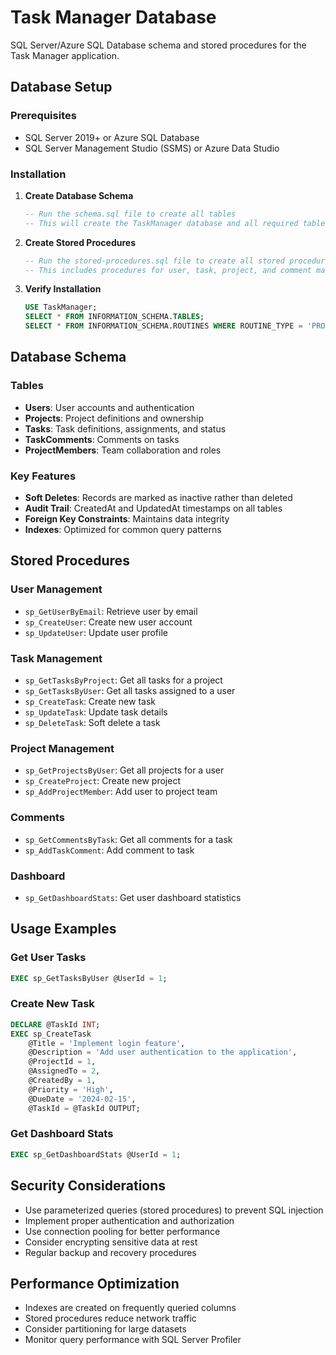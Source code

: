 # Task Manager Database

SQL Server/Azure SQL Database schema and stored procedures for the Task Manager application.

## Database Setup

### Prerequisites
- SQL Server 2019+ or Azure SQL Database
- SQL Server Management Studio (SSMS) or Azure Data Studio

### Installation

1. **Create Database Schema**
   ```sql
   -- Run the schema.sql file to create all tables
   -- This will create the TaskManager database and all required tables
   ```

2. **Create Stored Procedures**
   ```sql
   -- Run the stored-procedures.sql file to create all stored procedures
   -- This includes procedures for user, task, project, and comment management
   ```

3. **Verify Installation**
   ```sql
   USE TaskManager;
   SELECT * FROM INFORMATION_SCHEMA.TABLES;
   SELECT * FROM INFORMATION_SCHEMA.ROUTINES WHERE ROUTINE_TYPE = 'PROCEDURE';
   ```

## Database Schema

### Tables

- **Users**: User accounts and authentication
- **Projects**: Project definitions and ownership
- **Tasks**: Task definitions, assignments, and status
- **TaskComments**: Comments on tasks
- **ProjectMembers**: Team collaboration and roles

### Key Features

- **Soft Deletes**: Records are marked as inactive rather than deleted
- **Audit Trail**: CreatedAt and UpdatedAt timestamps on all tables
- **Foreign Key Constraints**: Maintains data integrity
- **Indexes**: Optimized for common query patterns

## Stored Procedures

### User Management
- `sp_GetUserByEmail`: Retrieve user by email
- `sp_CreateUser`: Create new user account
- `sp_UpdateUser`: Update user profile

### Task Management
- `sp_GetTasksByProject`: Get all tasks for a project
- `sp_GetTasksByUser`: Get all tasks assigned to a user
- `sp_CreateTask`: Create new task
- `sp_UpdateTask`: Update task details
- `sp_DeleteTask`: Soft delete a task

### Project Management
- `sp_GetProjectsByUser`: Get all projects for a user
- `sp_CreateProject`: Create new project
- `sp_AddProjectMember`: Add user to project team

### Comments
- `sp_GetCommentsByTask`: Get all comments for a task
- `sp_AddTaskComment`: Add comment to task

### Dashboard
- `sp_GetDashboardStats`: Get user dashboard statistics

## Usage Examples

### Get User Tasks
```sql
EXEC sp_GetTasksByUser @UserId = 1;
```

### Create New Task
```sql
DECLARE @TaskId INT;
EXEC sp_CreateTask 
    @Title = 'Implement login feature',
    @Description = 'Add user authentication to the application',
    @ProjectId = 1,
    @AssignedTo = 2,
    @CreatedBy = 1,
    @Priority = 'High',
    @DueDate = '2024-02-15',
    @TaskId = @TaskId OUTPUT;
```

### Get Dashboard Stats
```sql
EXEC sp_GetDashboardStats @UserId = 1;
```

## Security Considerations

- Use parameterized queries (stored procedures) to prevent SQL injection
- Implement proper authentication and authorization
- Use connection pooling for better performance
- Consider encrypting sensitive data at rest
- Regular backup and recovery procedures

## Performance Optimization

- Indexes are created on frequently queried columns
- Stored procedures reduce network traffic
- Consider partitioning for large datasets
- Monitor query performance with SQL Server Profiler 